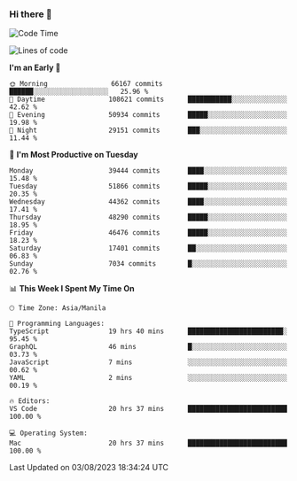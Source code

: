 ### Hi there 👋

<!--START_SECTION:waka-->
![Code Time](http://img.shields.io/badge/Code%20Time-4%2C202%20hrs%2059%20mins-blue)

![Lines of code](https://img.shields.io/badge/From%20Hello%20World%20I%27ve%20Written-102.6%20million%20lines%20of%20code-blue)

**I'm an Early 🐤** 

```text
🌞 Morning                66167 commits       ██████░░░░░░░░░░░░░░░░░░░   25.96 % 
🌆 Daytime                108621 commits      ███████████░░░░░░░░░░░░░░   42.62 % 
🌃 Evening                50934 commits       █████░░░░░░░░░░░░░░░░░░░░   19.98 % 
🌙 Night                  29151 commits       ███░░░░░░░░░░░░░░░░░░░░░░   11.44 % 
```
📅 **I'm Most Productive on Tuesday** 

```text
Monday                   39444 commits       ████░░░░░░░░░░░░░░░░░░░░░   15.48 % 
Tuesday                  51866 commits       █████░░░░░░░░░░░░░░░░░░░░   20.35 % 
Wednesday                44362 commits       ████░░░░░░░░░░░░░░░░░░░░░   17.41 % 
Thursday                 48290 commits       █████░░░░░░░░░░░░░░░░░░░░   18.95 % 
Friday                   46476 commits       █████░░░░░░░░░░░░░░░░░░░░   18.23 % 
Saturday                 17401 commits       ██░░░░░░░░░░░░░░░░░░░░░░░   06.83 % 
Sunday                   7034 commits        █░░░░░░░░░░░░░░░░░░░░░░░░   02.76 % 
```


📊 **This Week I Spent My Time On** 

```text
🕑︎ Time Zone: Asia/Manila

💬 Programming Languages: 
TypeScript               19 hrs 40 mins      ████████████████████████░   95.45 % 
GraphQL                  46 mins             █░░░░░░░░░░░░░░░░░░░░░░░░   03.73 % 
JavaScript               7 mins              ░░░░░░░░░░░░░░░░░░░░░░░░░   00.62 % 
YAML                     2 mins              ░░░░░░░░░░░░░░░░░░░░░░░░░   00.19 % 

🔥 Editors: 
VS Code                  20 hrs 37 mins      █████████████████████████   100.00 % 

💻 Operating System: 
Mac                      20 hrs 37 mins      █████████████████████████   100.00 % 
```


 Last Updated on 03/08/2023 18:34:24 UTC
<!--END_SECTION:waka-->


<!--
**rad182/rad182** is a ✨ _special_ ✨ repository because its `README.md` (this file) appears on your GitHub profile.

Here are some ideas to get you started:

- 🔭 I’m currently working on ...
- 🌱 I’m currently learning ...
- 👯 I’m looking to collaborate on ...
- 🤔 I’m looking for help with ...
- 💬 Ask me about ...
- 📫 How to reach me: ...
- 😄 Pronouns: ...
- ⚡ Fun fact: ...
-->

